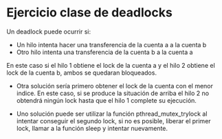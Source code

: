 
# Ejercicio clase de deadlocks
	
Un deadlock puede ocurrir si:
- Un hilo intenta hacer una transferencia de la cuenta a a la cuenta b
- Otro hilo intenta una transferencia de la cuenta b a la cuenta a

En este caso si el hilo 1 obtiene el lock de la cuenta a y el hilo 2 obtiene
el lock de la cuenta b, ambos se quedaran bloqueados.


- Otra solución sería primero obtener el lock de la cuenta con el menor indice. En este caso, si se produce la situación de arriba el hilo 2 no  obtendrá ningún lock hasta que el hilo 1 complete su ejecución.


- Uno solución puede ser utilizar la función pthread_mutex_trylock al intentar conseguir el segundo lock, si no es posible, liberar el primer lock, llamar a la función sleep y intentar nuevamente.

